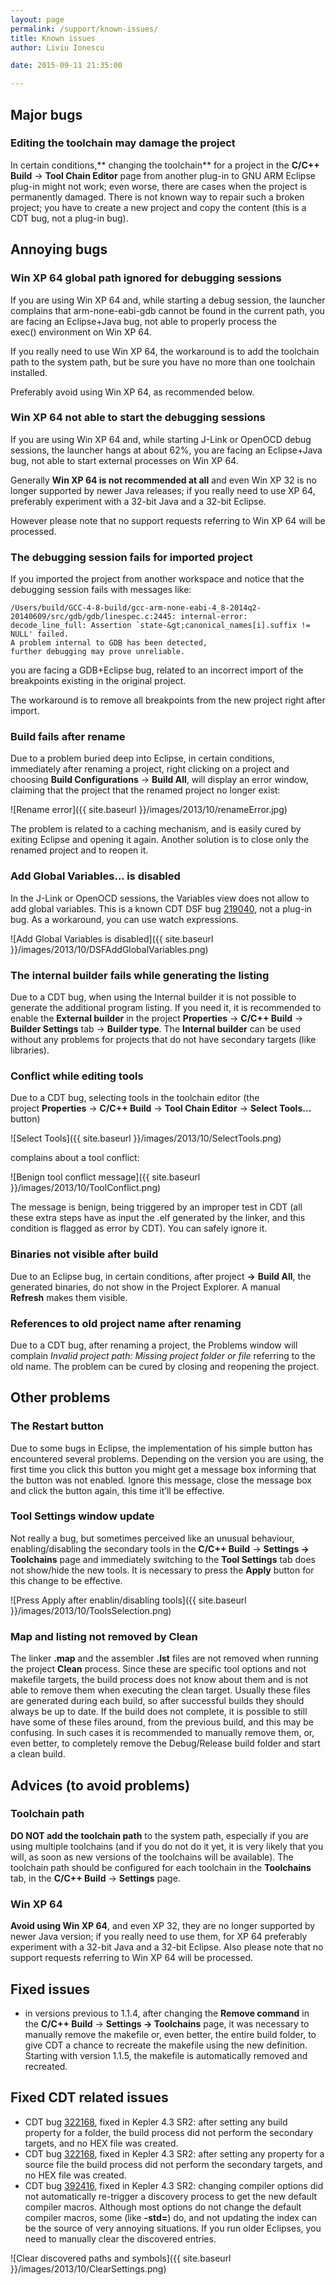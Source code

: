 ```yaml
---
layout: page
permalink: /support/known-issues/
title: Known issues
author: Liviu Ionescu

date: 2015-09-11 21:35:00

---
```


## Major bugs

### Editing the toolchain may damage the project

In certain conditions,** changing the toolchain** for a project in the **C/C++ Build** → **Tool Chain Editor** page from another plug-in to GNU ARM Eclipse plug-in might not work; even worse, there are cases when the project is permanently damaged. There is not known way to repair such a broken project; you have to create a new project and copy the content (this is a CDT bug, not a plug-in bug).

## Annoying bugs

### Win XP 64 global path ignored for debugging sessions

If you are using Win XP 64 and, while starting a debug session, the launcher complains that arm-none-eabi-gdb cannot be found in the current path, you are facing an Eclipse+Java bug, not able to properly process the exec() environment on Win XP 64.

If you really need to use Win XP 64, the workaround is to add the toolchain path to the system path, but be sure you have no more than one toolchain installed.

Preferably avoid using Win XP 64, as recommended below.

### Win XP 64 not able to start the debugging sessions

If you are using Win XP 64 and, while starting J-Link or OpenOCD debug sessions, the launcher hangs at about 62%, you are facing an Eclipse+Java bug, not able to start external processes on Win XP 64.

Generally **Win XP 64 is not recommended at all** and even Win XP 32 is no longer supported by newer Java releases; if you really need to use XP 64, preferably experiment with a 32-bit Java and a 32-bit Eclipse.

However please note that no support requests referring to Win XP 64 will be processed.

### The debugging session fails for imported project

If you imported the project from another workspace and notice that the debugging session fails with messages like:

	/Users/build/GCC-4-8-build/gcc-arm-none-eabi-4_8-2014q2-20140609/src/gdb/gdb/linespec.c:2445: internal-error: decode_line_full: Assertion `state-&gt;canonical_names[i].suffix != NULL' failed.
	A problem internal to GDB has been detected,
	further debugging may prove unreliable.

you are facing a GDB+Eclipse bug, related to an incorrect import of the breakpoints existing in the original project.

The workaround is to remove all breakpoints from the new project right after import.

### Build fails after rename

Due to a problem buried deep into Eclipse, in certain conditions, immediately after renaming a project, right clicking on a project and choosing **Build Configurations** → **Build All**, will display an error window, claiming that the project that the renamed project no longer exist:

![Rename error]({{ site.baseurl }}/images/2013/10/renameError.jpg)

The problem is related to a caching mechanism, and is easily cured by exiting Eclipse and opening it again. Another solution is to close only the renamed project and to reopen it.

### Add Global Variables... is disabled

In the J-Link or OpenOCD sessions, the Variables view does not allow to add global variables. This is a known CDT DSF bug [219040](https://bugs.eclipse.org/bugs/show_bug.cgi?id=219040), not a plug-in bug. As a workaround, you can use watch expressions.

![Add Global Variables is disabled]({{ site.baseurl }}/images/2013/10/DSFAddGlobalVariables.png)

### The internal builder fails while generating the listing

Due to a CDT bug, when using the Internal builder it is not possible to generate the additional program listing. If you need it, it is recommended to enable the **External builder** in the project **Properties** → **C/C++ Build** → **Builder Settings** tab → **Builder type**. The **Internal builder** can be used without any problems for projects that do not have secondary targets (like libraries).

### Conflict while editing tools

Due to a CDT bug, selecting tools in the toolchain editor (the project **Properties** → **C/C++ Build** → **Tool Chain Editor** → **Select Tools...** button)

![Select Tools]({{ site.baseurl }}/images/2013/10/SelectTools.png)

complains about a tool conflict:


![Benign tool conflict message]({{ site.baseurl }}/images/2013/10/ToolConflict.png)


The message is benign, being triggered by an improper test in CDT (all these extra steps have as input the .elf generated by the linker, and this condition is flagged as error by CDT). You can safely ignore it.


### Binaries not visible after build

Due to an Eclipse bug, in certain conditions, after project **→** **Build All**, the generated binaries, do not show in the Project Explorer. A manual **Refresh** makes them visible.

### References to old project name after renaming

Due to a CDT bug, after renaming a project, the Problems window will complain *Invalid project path: Missing project folder or file* referring to the old name. The problem can be cured by closing and reopening the project.

## Other problems

### The Restart button

Due to some bugs in Eclipse, the implementation of his simple button has encountered several problems. Depending on the version you are using, the first time you click this button you might get a message box informing that the button was not enabled. Ignore this message, close the message box and click the button again, this time it’ll be effective.

### Tool Settings window update

Not really a bug, but sometimes perceived like an unusual behaviour, enabling/disabling the secondary tools in the **C/C++ Build** → **Settings → Toolchains** page and immediately switching to the **Tool Settings** tab does not show/hide the new tools. It is necessary to press the **Apply** button for this change to be effective.

![Press Apply after enablin/disabling tools]({{ site.baseurl }}/images/2013/10/ToolsSelection.png)

### Map and listing not removed by Clean

The linker **.map** and the assembler **.lst** files are not removed when running the project **Clean** process. Since these are specific tool options and not makefile targets, the build process does not know about them and is not able to remove them when executing the clean target. Usually these files are generated during each build, so after successful builds they should always be up to date. If the build does not complete, it is possible to still have some of these files around, from the previous build, and this may be confusing. In such cases it is recommended to manually remove them, or, even better, to completely remove the Debug/Release build folder and start a clean build.

## Advices (to avoid problems)

### Toolchain path

**DO NOT add the toolchain path** to the system path, especially if you are using multiple toolchains (and if you do not do it yet, it is very likely that you will, as soon as new versions of the toolchains will be available). The toolchain path should be configured for each toolchain in the **Toolchains** tab, in the **C/C++ Build** → **Settings** page.

### Win XP 64

**Avoid using Win XP 64**, and even XP 32, they are no longer supported by newer Java version; if you really need to use them, for XP 64 preferably experiment with a 32-bit Java and a 32-bit Eclipse. Also please note that no support requests referring to Win XP 64 will be processed.

## Fixed issues

* in versions previous to 1.1.4, after changing the **Remove command** in the **C/C++ Build** → **Settings → Toolchains** page, it was necessary to manually remove the makefile or, even better, the entire build folder, to give CDT a chance to recreate the makefile using the new definition. Starting with version 1.1.5, the makefile is automatically removed and recreated.

## Fixed CDT related issues

* CDT bug [322168](https://bugs.eclipse.org/bugs/show_bug.cgi?id=322168), fixed in Kepler 4.3 SR2: after setting any build property for a folder, the build process did not perform the secondary targets, and no HEX file was created.
* CDT bug [322168](https://bugs.eclipse.org/bugs/show_bug.cgi?id=322168), fixed in Kepler 4.3 SR2: after setting any property for a source file the build process did not perform the secondary targets, and no HEX file was created.
* CDT bug [392416](https://bugs.eclipse.org/bugs/show_bug.cgi?id=392416), fixed in Kepler 4.3 SR2: changing compiler options did not automatically re-trigger a discovery process to get the new default compiler macros. Although most options do not change the default compiler macros, some (like **-std=**) do, and not updating the index can be the source of very annoying situations. If you run older Eclipses, you need to manually clear the discovered entries.

![Clear discovered paths and symbols]({{ site.baseurl }}/images/2013/10/ClearSettings.png)
